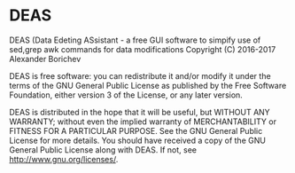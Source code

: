 # DEAS
  DEAS (Data Edeting ASsistant - a free GUI software to simpify use of sed,grep awk commands for data modifications 
	Copyright (C) 2016-2017  Alexander Borichev
  
  DEAS is free software: you can redistribute it and/or modify
  it under the terms of the GNU General Public License as published by
  the Free Software Foundation, either version 3 of the License, or
  any later version.

  DEAS is distributed in the hope that it will be useful,
  but WITHOUT ANY WARRANTY; without even the implied warranty of
  MERCHANTABILITY or FITNESS FOR A PARTICULAR PURPOSE.  See the
  GNU General Public License for more details.
  You should have received a copy of the GNU General Public License
  along with DEAS.  If not, see <http://www.gnu.org/licenses/>.
